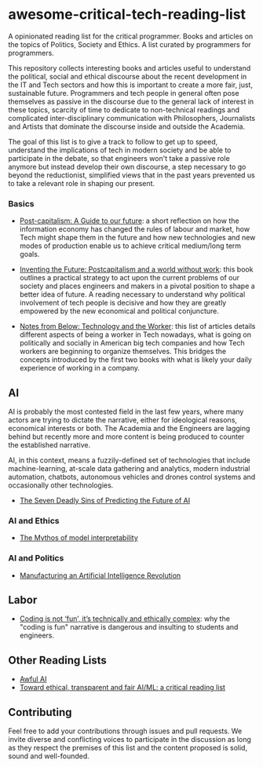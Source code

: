 # awesome-critical-tech-reading-list
A opinionated reading list for the critical programmer. Books and articles on the topics of Politics, Society and Ethics. A list curated by programmers for programmers.

This repository collects interesting books and articles useful to understand the political, social and ethical discourse about the recent development in the IT and Tech sectors and how this is important to create a more fair, just, sustainable future. Programmers and tech people in general often pose themselves as passive in the discourse due to the general lack of interest in these topics, scarcity of time to dedicate to non-technical readings and complicated inter-disciplinary communication with Philosophers, Journalists and Artists that dominate the discourse inside and outside the Academia. 

The goal of this list is to give a track to follow to get up to speed, understand the implications of tech in modern society and be able to participate in the debate, so that engineers won't take a passive role anymore but instead develop their own discourse, a step necessary to go beyond the reductionist, simplified views that in the past years prevented us to take a relevant role in shaping our present. 

### Basics

* [Post-capitalism: A Guide to our future](https://en.wikipedia.org/wiki/PostCapitalism:_A_Guide_to_Our_Future): a short reflection on how the information economy has changed the rules of labour and market, how Tech might shape them in the future and how new technologies and new modes of production enable us to achieve critical medium/long term goals.

* [Inventing the Future: Postcapitalism and a world without work](https://en.wikipedia.org/wiki/Inventing_the_Future:_Postcapitalism_and_a_World_Without_Work): this book outlines a practical strategy to act upon the current problems of our society and places engineers and makers in a pivotal position to shape a better idea of future. A reading necessary to understand why political involvement of tech people is decisive and how they are greatly empowered by the new economical and political conjuncture.

* [Notes from Below: Technology and the Worker](https://notesfrombelow.org/article/technology-and-the-worker): this list of articles details different aspects of being a worker in Tech nowadays, what is going on politically and socially in American big tech companies and how Tech workers are beginning to organize themselves. This bridges the concepts introduced by the first two books with what is likely your daily experience of working in a company.

## AI

AI is probably the most contested field in the last few years, where many actors are trying to dictate the narrative, either for ideological reasons, economical interests or both. The Academia and the Engineers are lagging behind but recently more and more content is being produced to counter the established narrative. 

AI, in this context, means a fuzzily-defined set of technologies that include machine-learning, at-scale data gathering and analytics, modern industrial automation, chatbots, autonomous vehicles and drones control systems and occasionally other technologies.

* [The Seven Deadly Sins of Predicting the Future of AI](http://rodneybrooks.com/the-seven-deadly-sins-of-predicting-the-future-of-ai/)

### AI and Ethics
* [The Mythos of model interpretability](https://arxiv.org/pdf/1606.03490.pdf)
### AI and Politics
* [Manufacturing an Artificial Intelligence Revolution](https://papers.ssrn.com/sol3/papers.cfm?abstract_id=3078224)

## Labor

* [Coding is not ‘fun’, it’s technically and ethically complex](https://aeon.co/ideas/coding-is-not-fun-it-s-technically-and-ethically-complex): why the "coding is fun" narrative is dangerous and insulting to students and engineers.

## Other Reading Lists

* [Awful AI](https://github.com/daviddao/awful-ai)
* [Toward ethical, transparent and fair AI/ML: a critical reading list](https://medium.com/@eirinimalliaraki/toward-ethical-transparent-and-fair-ai-ml-a-critical-reading-list-d950e70a70ea)

## Contributing

Feel free to add your contributions through issues and pull requests. We invite diverse and conflicting voices to participate in the discussion as long as they respect the premises of this list and the content proposed is solid, sound and well-founded.

